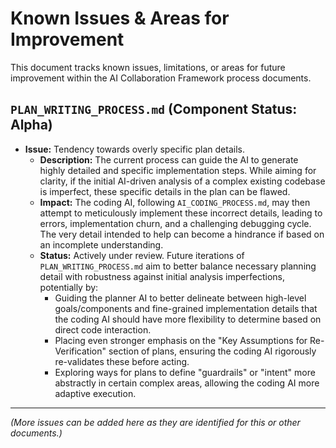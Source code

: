 # Known Issues & Areas for Improvement

This document tracks known issues, limitations, or areas for future improvement within the AI Collaboration Framework process documents.

## `PLAN_WRITING_PROCESS.md` (Component Status: Alpha)

*   **Issue:** Tendency towards overly specific plan details.
    *   **Description:** The current process can guide the AI to generate highly detailed and specific implementation steps. While aiming for clarity, if the initial AI-driven analysis of a complex existing codebase is imperfect, these specific details in the plan can be flawed.
    *   **Impact:** The coding AI, following `AI_CODING_PROCESS.md`, may then attempt to meticulously implement these incorrect details, leading to errors, implementation churn, and a challenging debugging cycle. The very detail intended to help can become a hindrance if based on an incomplete understanding.
    *   **Status:** Actively under review. Future iterations of `PLAN_WRITING_PROCESS.md` aim to better balance necessary planning detail with robustness against initial analysis imperfections, potentially by:
        *   Guiding the planner AI to better delineate between high-level goals/components and fine-grained implementation details that the coding AI should have more flexibility to determine based on direct code interaction.
        *   Placing even stronger emphasis on the "Key Assumptions for Re-Verification" section of plans, ensuring the coding AI rigorously re-validates these before acting.
        *   Exploring ways for plans to define "guardrails" or "intent" more abstractly in certain complex areas, allowing the coding AI more adaptive execution.

---

*(More issues can be added here as they are identified for this or other documents.)*
